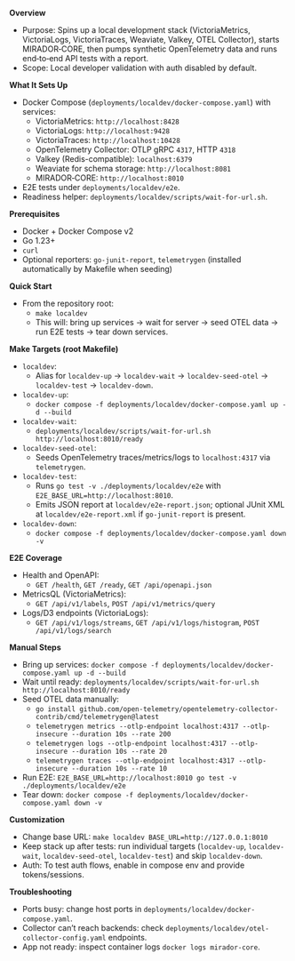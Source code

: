 **Overview**
- Purpose: Spins up a local development stack (VictoriaMetrics, VictoriaLogs, VictoriaTraces, Weaviate, Valkey, OTEL Collector), starts MIRADOR‑CORE, then pumps synthetic OpenTelemetry data and runs end‑to‑end API tests with a report.
- Scope: Local developer validation with auth disabled by default.

**What It Sets Up**
- Docker Compose (`deployments/localdev/docker-compose.yaml`) with services:
  - VictoriaMetrics: `http://localhost:8428`
  - VictoriaLogs: `http://localhost:9428`
  - VictoriaTraces: `http://localhost:10428`
  - OpenTelemetry Collector: OTLP gRPC `4317`, HTTP `4318`
  - Valkey (Redis-compatible): `localhost:6379`
  - Weaviate for schema storage: `http://localhost:8081`
  - MIRADOR‑CORE: `http://localhost:8010`
- E2E tests under `deployments/localdev/e2e`.
- Readiness helper: `deployments/localdev/scripts/wait-for-url.sh`.

**Prerequisites**
- Docker + Docker Compose v2
- Go 1.23+
- `curl`
- Optional reporters: `go-junit-report`, `telemetrygen` (installed automatically by Makefile when seeding)

**Quick Start**
- From the repository root:
  - `make localdev`
  - This will: bring up services → wait for server → seed OTEL data → run E2E tests → tear down services.

**Make Targets (root Makefile)**
- `localdev`:
  - Alias for `localdev-up` → `localdev-wait` → `localdev-seed-otel` → `localdev-test` → `localdev-down`.
- `localdev-up`:
  - `docker compose -f deployments/localdev/docker-compose.yaml up -d --build`
- `localdev-wait`:
  - `deployments/localdev/scripts/wait-for-url.sh http://localhost:8010/ready`
- `localdev-seed-otel`:
  - Seeds OpenTelemetry traces/metrics/logs to `localhost:4317` via `telemetrygen`.
- `localdev-test`:
  - Runs `go test -v ./deployments/localdev/e2e` with `E2E_BASE_URL=http://localhost:8010`.
  - Emits JSON report at `localdev/e2e-report.json`; optional JUnit XML at `localdev/e2e-report.xml` if `go-junit-report` is present.
- `localdev-down`:
  - `docker compose -f deployments/localdev/docker-compose.yaml down -v`

**E2E Coverage**
- Health and OpenAPI:
  - `GET /health`, `GET /ready`, `GET /api/openapi.json`
- MetricsQL (VictoriaMetrics):
  - `GET /api/v1/labels`, `POST /api/v1/metrics/query`
- Logs/D3 endpoints (VictoriaLogs):
  - `GET /api/v1/logs/streams`, `GET /api/v1/logs/histogram`, `POST /api/v1/logs/search`

**Manual Steps**
- Bring up services: `docker compose -f deployments/localdev/docker-compose.yaml up -d --build`
- Wait until ready: `deployments/localdev/scripts/wait-for-url.sh http://localhost:8010/ready`
- Seed OTEL data manually:
  - `go install github.com/open-telemetry/opentelemetry-collector-contrib/cmd/telemetrygen@latest`
  - `telemetrygen metrics --otlp-endpoint localhost:4317 --otlp-insecure --duration 10s --rate 200`
  - `telemetrygen logs --otlp-endpoint localhost:4317 --otlp-insecure --duration 10s --rate 20`
  - `telemetrygen traces --otlp-endpoint localhost:4317 --otlp-insecure --duration 10s --rate 10`
- Run E2E: `E2E_BASE_URL=http://localhost:8010 go test -v ./deployments/localdev/e2e`
- Tear down: `docker compose -f deployments/localdev/docker-compose.yaml down -v`

**Customization**
- Change base URL: `make localdev BASE_URL=http://127.0.0.1:8010`
- Keep stack up after tests: run individual targets (`localdev-up`, `localdev-wait`, `localdev-seed-otel`, `localdev-test`) and skip `localdev-down`.
- Auth: To test auth flows, enable in compose env and provide tokens/sessions.

**Troubleshooting**
- Ports busy: change host ports in `deployments/localdev/docker-compose.yaml`.
- Collector can’t reach backends: check `deployments/localdev/otel-collector-config.yaml` endpoints.
- App not ready: inspect container logs `docker logs mirador-core`.

